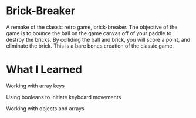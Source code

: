 # Brick-Breaker
A remake of the classic retro game, brick-breaker. The objective of the game is to bounce the ball on the game canvas off of your paddle to destroy the bricks. By colliding the ball and brick, you will score a point, and eliminate the brick. This is a bare bones creation of the classic game.

# What I Learned
Working with array keys

Using booleans to initiate keyboard movements

Working with objects and arrays
